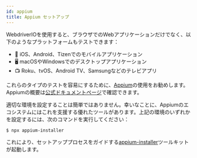 ```yaml
---
id: appium
title: Appium セットアップ
---
```


WebdriverIOを使用すると、ブラウザでのWebアプリケーションだけでなく、以下のようなプラットフォームもテストできます：

- 📱 iOS、Android、Tizenでのモバイルアプリケーション
- 🖥️ macOSやWindowsでのデスクトップアプリケーション
- 📺 Roku、tvOS、Android TV、Samsungなどのテレビアプリ

これらのタイプのテストを容易にするために、[Appium](https://appium.io/)の使用をお勧めします。Appiumの概要は[公式ドキュメントページ](https://appium.io/docs/en/2.0/intro/)で確認できます。

適切な環境を設定することは簡単ではありません。幸いなことに、Appiumのエコシステムにはこれを支援する優れたツールがあります。上記の環境のいずれかを設定するには、次のコマンドを実行してください：

```sh
$ npx appium-installer
```

これにより、セットアッププロセスをガイドする[appium-installer](https://github.com/AppiumTestDistribution/appium-installer)ツールキットが起動します。